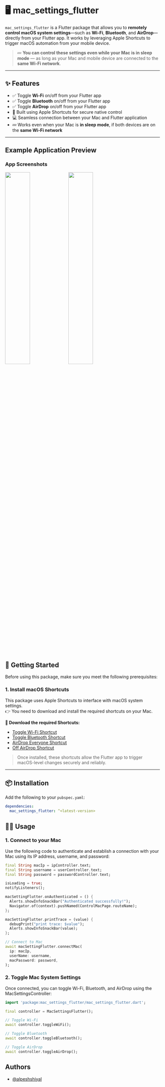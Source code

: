 
# 🖥️ mac_settings_flutter

`mac_settings_flutter` is a Flutter package that allows you to **remotely control macOS system settings**—such as **Wi-Fi**, **Bluetooth**, and **AirDrop**—directly from your Flutter app. It works by leveraging Apple Shortcuts to trigger macOS automation from your mobile device.

> 💤 **You can control these settings even while your Mac is in sleep mode** — as long as your Mac and mobile device are connected to the **same Wi-Fi network**.

---

## ✨ Features

- ✅ Toggle **Wi-Fi** on/off from your Flutter app
- ✅ Toggle **Bluetooth** on/off from your Flutter app
- ✅ Toggle **AirDrop** on/off from your Flutter app
- 🔐 Built using Apple Shortcuts for secure native control
- 💻 Seamless connection between your Mac and Flutter application
- 💤 Works even when your Mac is **in sleep mode**, if both devices are on the **same Wi-Fi network**

---

## Example Application Preview

<h3>App Screenshots</h3>

<p float="center">
  <img src="https://raw.githubusercontent.com/alpeshshiyal/mac_settings_flutter/tree/main/assets/screenshots/setup.png" width="40%" />
  <img src="https://raw.githubusercontent.com/alpeshshiyal/mac_settings_flutter/tree/main/assets/screenshots/usage.png" width="40%" />
</p>

## 🚀 Getting Started

Before using this package, make sure you meet the following prerequisites:

### 1. Install macOS Shortcuts

This package uses Apple Shortcuts to interface with macOS system settings.  
👉 You need to download and install the required shortcuts on your Mac.

**🔗 Download the required Shortcuts:**

- [Toggle Wi-Fi Shortcut](https://github.com/alpeshshiyal/mac_settings_flutter/raw/refs/heads/main/assets/shortcuts/toggle_wifi.shortcut)
- [Toggle Bluetooth Shortcut](https://github.com/alpeshshiyal/mac_settings_flutter/raw/refs/heads/main/assets/shortcuts/toggle_bluetooth.shortcut)
- [AirDrop Everyone Shortcut](https://github.com/alpeshshiyal/mac_settings_flutter/raw/refs/heads/main/assets/shortcuts/airdrop_everyone.shortcut)
- [Off AirDrop Shortcut](https://github.com/alpeshshiyal/mac_settings_flutter/raw/refs/heads/main/assets/shortcuts/airdrop_off.shortcut)

> Once installed, these shortcuts allow the Flutter app to trigger macOS-level changes securely and reliably.

---

## 📦 Installation

Add the following to your `pubspec.yaml`:

```yaml
dependencies:
  mac_settings_flutter: ^<latest-version>

```

## 🧑‍💻 Usage

### 1. Connect to your Mac

Use the following code to authenticate and establish a connection with your Mac using its IP address, username, and password:

```dart
final String macIp = ipController.text;
final String username = userController.text;
final String password = passwordController.text;

isLoading = true;
notifyListeners();

macSettingFlutter.onAuthenticated = () {
  Alerts.showInfoSnackBar("Authenticated successfully!");
  Navigator.of(context).pushNamed(ControlMacPage.routeName);
};

macSettingFlutter.printTrace = (value) {
  debugPrint("print trace: $value");
  Alerts.showInfoSnackBar(value);
};

// Connect to Mac
await macSettingFlutter.connectMac(
  ip: macIp,
  userName: username,
  macPassword: password,
);
```

### 2. Toggle Mac System Settings
Once connected, you can toggle Wi-Fi, Bluetooth, and AirDrop using the MacSettingsController:

```dart
import 'package:mac_settings_flutter/mac_settings_flutter.dart';

final controller = MacSettingsFlutter();

// Toggle Wi-Fi
await controller.toggleWiFi();

// Toggle Bluetooth
await controller.toggleBluetooth();

// Toggle AirDrop
await controller.toggleAirDrop();

```
## Authors

- [@alpeshshiyal](https://github.com/alpeshshiyal)